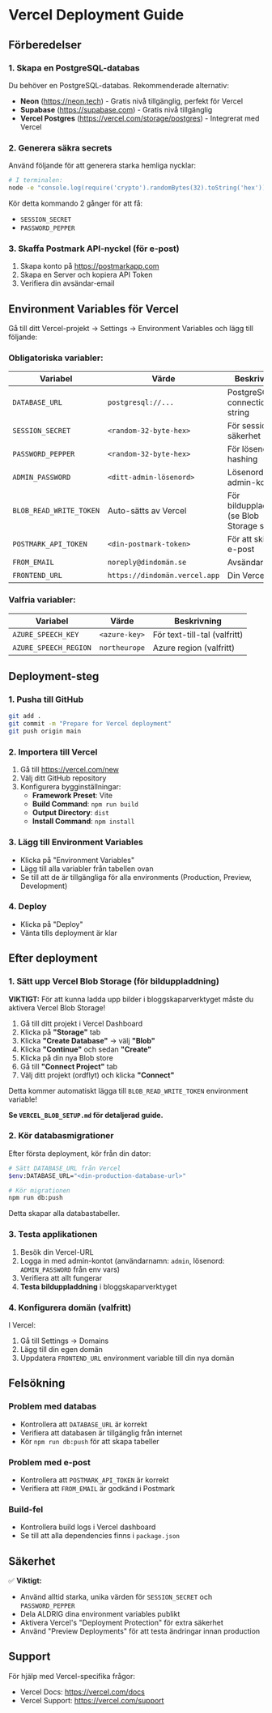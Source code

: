# Vercel Deployment Guide

## Förberedelser

### 1. Skapa en PostgreSQL-databas
Du behöver en PostgreSQL-databas. Rekommenderade alternativ:
- **Neon** (https://neon.tech) - Gratis nivå tillgänglig, perfekt för Vercel
- **Supabase** (https://supabase.com) - Gratis nivå tillgänglig
- **Vercel Postgres** (https://vercel.com/storage/postgres) - Integrerat med Vercel

### 2. Generera säkra secrets
Använd följande för att generera starka hemliga nycklar:

```bash
# I terminalen:
node -e "console.log(require('crypto').randomBytes(32).toString('hex'))"
```

Kör detta kommando 2 gånger för att få:
- `SESSION_SECRET`
- `PASSWORD_PEPPER`

### 3. Skaffa Postmark API-nyckel (för e-post)
1. Skapa konto på https://postmarkapp.com
2. Skapa en Server och kopiera API Token
3. Verifiera din avsändar-email

## Environment Variables för Vercel

Gå till ditt Vercel-projekt → Settings → Environment Variables och lägg till följande:

### Obligatoriska variabler:

| Variabel | Värde | Beskrivning |
|----------|-------|-------------|
| `DATABASE_URL` | `postgresql://...` | PostgreSQL connection string |
| `SESSION_SECRET` | `<random-32-byte-hex>` | För session-säkerhet |
| `PASSWORD_PEPPER` | `<random-32-byte-hex>` | För lösenords-hashing |
| `ADMIN_PASSWORD` | `<ditt-admin-lösenord>` | Lösenord för admin-konto |
| `BLOB_READ_WRITE_TOKEN` | Auto-sätts av Vercel | För bilduppladdning (se Blob Storage setup) |
| `POSTMARK_API_TOKEN` | `<din-postmark-token>` | För att skicka e-post |
| `FROM_EMAIL` | `noreply@dindomän.se` | Avsändar-email |
| `FRONTEND_URL` | `https://dindomän.vercel.app` | Din Vercel-URL |

### Valfria variabler:

| Variabel | Värde | Beskrivning |
|----------|-------|-------------|
| `AZURE_SPEECH_KEY` | `<azure-key>` | För text-till-tal (valfritt) |
| `AZURE_SPEECH_REGION` | `northeurope` | Azure region (valfritt) |

## Deployment-steg

### 1. Pusha till GitHub
```bash
git add .
git commit -m "Prepare for Vercel deployment"
git push origin main
```

### 2. Importera till Vercel
1. Gå till https://vercel.com/new
2. Välj ditt GitHub repository
3. Konfigurera bygginställningar:
   - **Framework Preset**: Vite
   - **Build Command**: `npm run build`
   - **Output Directory**: `dist`
   - **Install Command**: `npm install`

### 3. Lägg till Environment Variables
- Klicka på "Environment Variables"
- Lägg till alla variabler från tabellen ovan
- Se till att de är tillgängliga för alla environments (Production, Preview, Development)

### 4. Deploy
- Klicka på "Deploy"
- Vänta tills deployment är klar

## Efter deployment

### 1. Sätt upp Vercel Blob Storage (för bilduppladdning)

**VIKTIGT:** För att kunna ladda upp bilder i bloggskaparverktyget måste du aktivera Vercel Blob Storage!

1. Gå till ditt projekt i Vercel Dashboard
2. Klicka på **"Storage"** tab
3. Klicka **"Create Database"** → välj **"Blob"**
4. Klicka **"Continue"** och sedan **"Create"**
5. Klicka på din nya Blob store
6. Gå till **"Connect Project"** tab
7. Välj ditt projekt (ordflyt) och klicka **"Connect"**

Detta kommer automatiskt lägga till `BLOB_READ_WRITE_TOKEN` environment variable!

**Se `VERCEL_BLOB_SETUP.md` för detaljerad guide.**

### 2. Kör databasmigrationer
Efter första deployment, kör från din dator:
```bash
# Sätt DATABASE_URL från Vercel
$env:DATABASE_URL="<din-production-database-url>"

# Kör migrationen
npm run db:push
```

Detta skapar alla databastabeller.

### 3. Testa applikationen
1. Besök din Vercel-URL
2. Logga in med admin-kontot (användarnamn: `admin`, lösenord: `ADMIN_PASSWORD` från env vars)
3. Verifiera att allt fungerar
4. **Testa bilduppladdning** i bloggskaparverktyget

### 4. Konfigurera domän (valfritt)
I Vercel:
1. Gå till Settings → Domains
2. Lägg till din egen domän
3. Uppdatera `FRONTEND_URL` environment variable till din nya domän

## Felsökning

### Problem med databas
- Kontrollera att `DATABASE_URL` är korrekt
- Verifiera att databasen är tillgänglig från internet
- Kör `npm run db:push` för att skapa tabeller

### Problem med e-post
- Kontrollera att `POSTMARK_API_TOKEN` är korrekt
- Verifiera att `FROM_EMAIL` är godkänd i Postmark

### Build-fel
- Kontrollera build logs i Vercel dashboard
- Se till att alla dependencies finns i `package.json`

## Säkerhet

✅ **Viktigt:**
- Använd alltid starka, unika värden för `SESSION_SECRET` och `PASSWORD_PEPPER`
- Dela ALDRIG dina environment variables publikt
- Aktivera Vercel's "Deployment Protection" för extra säkerhet
- Använd "Preview Deployments" för att testa ändringar innan production

## Support

För hjälp med Vercel-specifika frågor:
- Vercel Docs: https://vercel.com/docs
- Vercel Support: https://vercel.com/support
